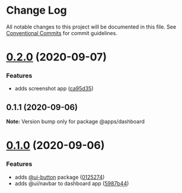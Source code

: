 # Change Log

All notable changes to this project will be documented in this file.
See [Conventional Commits](https://conventionalcommits.org) for commit guidelines.

# [0.2.0](https://github.com/ghoshnirmalya/git-flash-front-end/compare/@apps/dashboard@0.1.1...@apps/dashboard@0.2.0) (2020-09-07)

### Features

- adds screenshot app ([ca95d35](https://github.com/ghoshnirmalya/git-flash-front-end/commit/ca95d358512c2acca22680f824b7aa7909c811b7))

## 0.1.1 (2020-09-06)

**Note:** Version bump only for package @apps/dashboard

# [0.1.0](https://github.com/ghoshnirmalya/git-flash-front-end/compare/@front-end/dashboard@0.0.1...@front-end/dashboard@0.1.0) (2020-09-06)

### Features

- adds [@ui-button](https://github.com/ui-button) package ([0125274](https://github.com/ghoshnirmalya/git-flash-front-end/commit/0125274722709c13962adc22cb55248e37a930ce))
- adds @ui/navbar to dashboard app ([5987b44](https://github.com/ghoshnirmalya/git-flash-front-end/commit/5987b44771675bad906d457f0a0a6e60cfcb4e2a))
